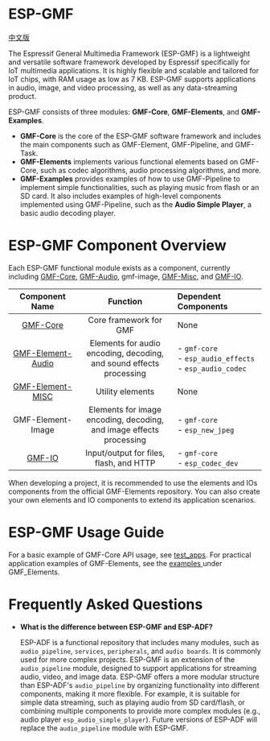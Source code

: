 # ESP-GMF
[中文版](./README_CN.md)

The Espressif General Multimedia Framework (ESP-GMF) is a lightweight and versatile software framework developed by Espressif specifically for IoT multimedia applications. It is highly flexible and scalable and tailored for IoT chips, with RAM usage as low as 7 KB. ESP-GMF supports applications in audio, image, and video processing, as well as any data-streaming product.

ESP-GMF consists of three modules: **GMF-Core**, **GMF-Elements**, and **GMF-Examples**.

- **GMF-Core** is the core of the ESP-GMF software framework and includes the main components such as GMF-Element, GMF-Pipeline, and GMF-Task.
- **GMF-Elements** implements various functional elements based on GMF-Core, such as codec algorithms, audio processing algorithms, and more.
- **GMF-Examples** provides examples of how to use GMF-Pipeline to implement simple functionalities, such as playing music from flash or an SD card. It also includes examples of high-level components implemented using GMF-Pipeline, such as the **Audio Simple Player**, a basic audio decoding player.

# ESP-GMF Component Overview

Each ESP-GMF functional module exists as a component, currently including [GMF-Core](./gmf_core/README.md), [GMF-Audio](./gmf_elements/gmf_audio/README.md), gmf-image, [GMF-Misc](./gmf_elements/gmf_misc/README.md), and [GMF-IO](./gmf_elements/gmf_io/README.md).

| Component Name | Function | Dependent Components |
| :------------: | :------------: | :------------ |
| [GMF-Core](./gmf_core) | Core framework for GMF | None |
| [GMF-Element-Audio](./gmf_elements/gmf_audio) | Elements for audio encoding, decoding,<br>and sound effects processing | - `gmf-core`<br>- `esp_audio_effects`<br>- `esp_audio_codec` |
| [GMF-Element-MISC](./gmf_elements/gmf_misc) | Utility elements | None |
| GMF-Element-Image | Elements for image encoding, decoding,<br>and image effects processing | - `gmf-core`<br>- `esp_new_jpeg` |
| [GMF-IO](./gmf_elements/gmf_io) | Input/output for files, flash, and HTTP | - `gmf-core`<br>- `esp_codec_dev` |

When developing a project, it is recommended to use the elements and IOs components from the official GMF-Elements repository. You can also create your own elements and IO components to extend its application scenarios.

# ESP-GMF Usage Guide

For a basic example of GMF-Core API usage, see [test_apps](./gmf_core/test_apps/main/cases/gmf_pool_test.c). For practical application examples of GMF-Elements, see the [ examples ](./examples/basic_examples/) under GMF_Elements.

# Frequently Asked Questions

- **What is the difference between ESP-GMF and ESP-ADF?**

   ESP-ADF is a functional repository that includes many modules, such as `audio_pipeline`, `services`, `peripherals`, and `audio boards`. It is commonly used for more complex projects. ESP-GMF is an extension of the `audio_pipeline` module, designed to support applications for streaming audio, video, and image data. ESP-GMF offers a more modular structure than ESP-ADF's `audio_pipeline` by organizing functionality into different components, making it more flexible. For example, it is suitable for simple data streaming, such as playing audio from SD card/flash, or combining multiple components to provide more complex modules (e.g., audio player `esp_audio_simple_player`). Future versions of ESP-ADF will replace the `audio_pipeline` module with ESP-GMF.
